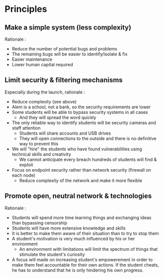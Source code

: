 # Principles

## Make a simple system (less complexity)

Rationale :

- Reduce the number of potential bugs and problems
- The remaining bugs will be easier to identify/isolate & fix
- Easier maintenance
- Lower human capital required

## Limit security & filtering mechanisms

Especially during the launch, rationale :

- Reduce complexity (see above)
- Alem is a school, not a bank, so the security requirements are lower
- Some students will be able to bypass security systems in all cases
  - And they will spread the word quickly
- The only reliable way to identify students will be security cameras and staff attention
  - Students will share accounts and USB drives
  - They will open connections to the outside and there is no definitive way to prevent this
- We will "hire" the students who have found vulnerabilities using technical skills and creativity
  - We cannot anticipate every breach hundreds of students will find & exploit
- Focus on endpoint security rather than network security (firewall on each node)
  - Reduce complexity of the network and make it more flexible

## Promote open, neutral network & technologies

Rationale :

- Students will spend more time learning things and exchanging ideas than bypassing censorship
- Students will have more extensive knowledge and skills
- It is better to make them aware of their situation than to try to stop them
- A student's motivation is very much influenced by his or her environment
  - An environment with limitations will limit the spectrum of things that stimulate the student's curiosity
- A focus will made on increasing student's empowerement in order to make them feel accountable for their own actions. If the student cheats, he has to understand that he is only hindering his own progress.
